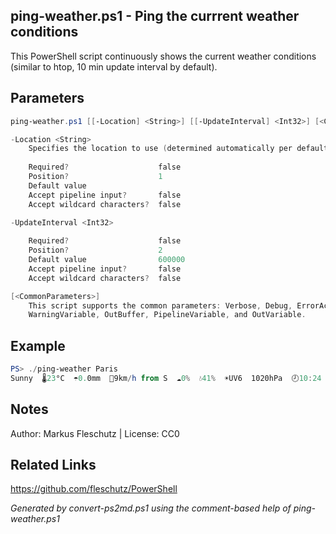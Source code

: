 ## ping-weather.ps1 - Ping the currrent weather conditions

This PowerShell script continuously shows the current weather conditions (similar to htop, 10 min update interval by default).

## Parameters
```powershell
ping-weather.ps1 [[-Location] <String>] [[-UpdateInterval] <Int32>] [<CommonParameters>]

-Location <String>
    Specifies the location to use (determined automatically per default)
    
    Required?                    false
    Position?                    1
    Default value                
    Accept pipeline input?       false
    Accept wildcard characters?  false

-UpdateInterval <Int32>
    
    Required?                    false
    Position?                    2
    Default value                600000
    Accept pipeline input?       false
    Accept wildcard characters?  false

[<CommonParameters>]
    This script supports the common parameters: Verbose, Debug, ErrorAction, ErrorVariable, WarningAction, 
    WarningVariable, OutBuffer, PipelineVariable, and OutVariable.
```

## Example
```powershell
PS> ./ping-weather Paris
Sunny  🌡23°C  ☂️0.0mm  💨9km/h from S  ☁️0%  💧41%  ☀️UV6  1020hPa  🕗10:24 AM UTC  @Paris (Ile-de-France)...

```

## Notes
Author: Markus Fleschutz | License: CC0

## Related Links
https://github.com/fleschutz/PowerShell

*Generated by convert-ps2md.ps1 using the comment-based help of ping-weather.ps1*
